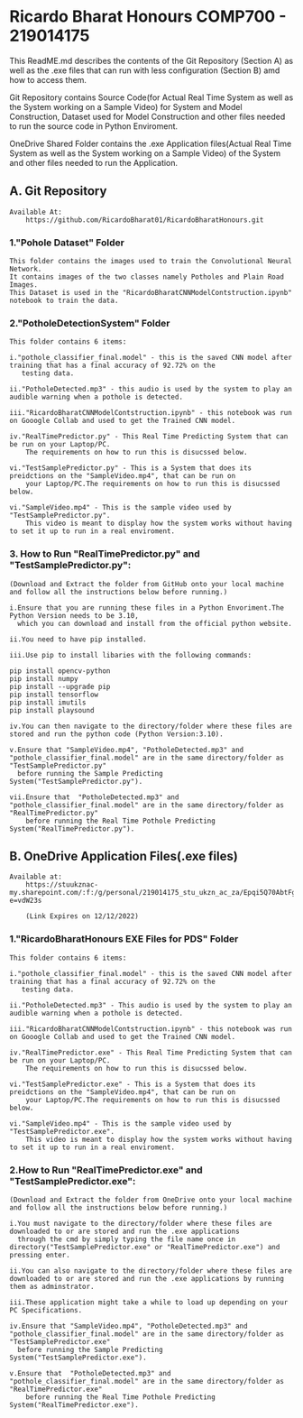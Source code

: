 # Ricardo Bharat Honours COMP700 - 219014175

This ReadME.md describes the contents of the Git Repository (Section A) as well as the .exe files that can run with less configuration (Section B) amd how to access them.

Git Repository contains Source Code(for Actual Real Time System as well as the System working on a Sample Video) for System and Model Construction, Dataset used for Model Construction and other files needed to run the source code in Python Enviroment.

OneDrive Shared Folder contains the .exe Application files(Actual Real Time System as well as the System working on a Sample Video) of the System and other files needed to run the Application.

## A. Git Repository 
    Available At:
        https://github.com/RicardoBharat01/RicardoBharatHonours.git

### 1."Pohole Dataset" Folder

    This folder contains the images used to train the Convolutional Neural Network.
    It contains images of the two classes namely Potholes and Plain Road Images.
    This Dataset is used in the "RicardoBharatCNNModelContstruction.ipynb" notebook to train the data.
    
### 2."PotholeDetectionSystem" Folder

    This folder contains 6 items:
    
    i."pothole_classifier_final.model" - this is the saved CNN model after training that has a final accuracy of 92.72% on the 
       testing data.
      
    ii."PotholeDetected.mp3" - this audio is used by the system to play an audible warning when a pothole is detected.
      
    iii."RicardoBharatCNNModelContstruction.ipynb" - this notebook was run on Gooogle Collab and used to get the Trained CNN model.
      
    iv."RealTimePredictor.py" - This Real Time Predicting System that can be run on your Laptop/PC.
        The requirements on how to run this is disucssed below.
      
    vi."TestSamplePredictor.py" - This is a System that does its preidctions on the "SampleVideo.mp4", that can be run on 
        your Laptop/PC.The requirements on how to run this is disucssed below.
      
    vi."SampleVideo.mp4" - This is the sample video used by "TestSamplePredictor.py".
        This video is meant to display how the system works without having to set it up to run in a real enviroment.
      
### 3. How to Run "RealTimePredictor.py" and "TestSamplePredictor.py":

    (Download and Extract the folder from GitHub onto your local machine and follow all the instructions below before running.)
    
    i.Ensure that you are running these files in a Python Envoriment.The Python Version needs to be 3.10,
      which you can download and install from the official python website.

    ii.You need to have pip installed.

    iii.Use pip to install libaries with the following commands:
```
pip install opencv-python
pip install numpy
pip install --upgrade pip
pip install tensorflow
pip install imutils
pip install playsound
 ```
    iv.You can then navigate to the directory/folder where these files are stored and run the python code (Python Version:3.10).

    v.Ensure that "SampleVideo.mp4", "PotholeDetected.mp3" and "pothole_classifier_final.model" are in the same directory/folder as "TestSamplePredictor.py" 
      before running the Sample Predicting System("TestSamplePredictor.py"). 

    vii.Ensure that  "PotholeDetected.mp3" and "pothole_classifier_final.model" are in the same directory/folder as "RealTimePredictor.py"
        before running the Real Time Pothole Predicting System("RealTimePredictor.py"). 
        
## B. OneDrive Application Files(.exe files) 
    Available at:
        https://stuukznac-my.sharepoint.com/:f:/g/personal/219014175_stu_ukzn_ac_za/Epqi5Q70AbtFgKBH7bgYcFcB2bbfmE4cSwpE4aQySLXyjw?e=vdW23s
        
        (Link Expires on 12/12/2022)

### 1."RicardoBharatHonours EXE Files for PDS" Folder

    This folder contains 6 items:
    
    i."pothole_classifier_final.model" - this is the saved CNN model after training that has a final accuracy of 92.72% on the 
       testing data.
      
    ii."PotholeDetected.mp3" - This audio is used by the system to play an audible warning when a pothole is detected.
      
    iii."RicardoBharatCNNModelContstruction.ipynb" - this notebook was run on Gooogle Collab and used to get the Trained CNN model.
      
    iv."RealTimePredictor.exe" - This Real Time Predicting System that can be run on your Laptop/PC.
        The requirements on how to run this is disucssed below.
      
    vi."TestSamplePredictor.exe" - This is a System that does its preidctions on the "SampleVideo.mp4", that can be run on 
        your Laptop/PC.The requirements on how to run this is disucssed below.
      
    vi."SampleVideo.mp4" - This is the sample video used by "TestSamplePredictor.exe".
        This video is meant to display how the system works without having to set it up to run in a real enviroment.
        
 ### 2.How to Run "RealTimePredictor.exe" and "TestSamplePredictor.exe":
 
    (Download and Extract the folder from OneDrive onto your local machine and follow all the instructions below before running.)
    
    i.You must navigate to the directory/folder where these files are downloaded to or are stored and run the .exe applications
      through the cmd by simply typing the file name once in directory("TestSamplePredictor.exe" or "RealTimePredictor.exe") and pressing enter.
      
    ii.You can also navigate to the directory/folder where these files are downloaded to or are stored and run the .exe applications by running them as adminstrator.
    
    iii.These application might take a while to load up depending on your PC Specifications.
    
    iv.Ensure that "SampleVideo.mp4", "PotholeDetected.mp3" and "pothole_classifier_final.model" are in the same directory/folder as "TestSamplePredictor.exe" 
      before running the Sample Predicting System("TestSamplePredictor.exe"). 

    v.Ensure that  "PotholeDetected.mp3" and "pothole_classifier_final.model" are in the same directory/folder as "RealTimePredictor.exe"
        before running the Real Time Pothole Predicting System("RealTimePredictor.exe"). 
     
